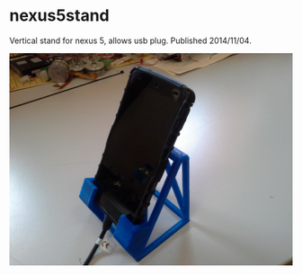 nexus5stand
===========

Vertical stand for nexus 5, allows usb plug. Published 2014/11/04.

[![Image](nexus5standFront.jpg)](./)

